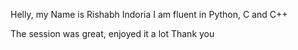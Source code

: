 Helly, my Name is Rishabh Indoria
I am fluent in Python, C and C++

The session was great, enjoyed it a lot
Thank you
